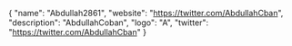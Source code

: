 {
  "name": "Abdullah2861",
  "website": "https://twitter.com/AbdullahCban",
  "description": "AbdullahCoban",
  "logo": "A",
  "twitter": "https://twitter.com/AbdullahCban"
}



